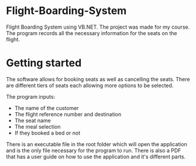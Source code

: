 # Flight-Boarding-System

Flight Boarding System using VB.NET. The project was made for my course.
The program records all the necessary information for the seats on the flight. 

# Getting started

The software allows for booking seats as well as cancelling the seats. There are different tiers of seats each allowing more options to be selected.

The program inputs:
* The name of the customer
* The flight reference number and destination
* The seat name
* The meal selection
* If they booked a bed or not

There is an executable file in the root folder which will open the application and is the only file necessary for the program to run. There is also a PDF that has a user guide on how to use the application and it's different parts.


